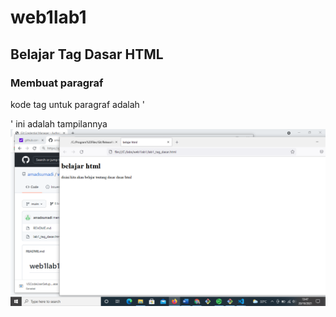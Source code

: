 # web1lab1
## Belajar Tag Dasar HTML

### Membuat paragraf
kode tag untuk paragraf adalah '<p>'
ini adalah tampilannya
![gambar1](screenshoot/ss1.png)